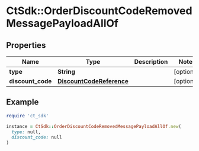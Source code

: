 # CtSdk::OrderDiscountCodeRemovedMessagePayloadAllOf

## Properties

| Name | Type | Description | Notes |
| ---- | ---- | ----------- | ----- |
| **type** | **String** |  | [optional] |
| **discount_code** | [**DiscountCodeReference**](DiscountCodeReference.md) |  | [optional] |

## Example

```ruby
require 'ct_sdk'

instance = CtSdk::OrderDiscountCodeRemovedMessagePayloadAllOf.new(
  type: null,
  discount_code: null
)
```

